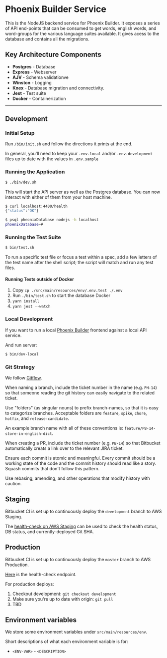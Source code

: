 # Phoenix Builder Service

This is the NodeJS backend service for Phoenix Builder. It exposes a series of API end-points that can be consumed to get words, english words, and word-groups for the various language suites available. It gives acess to the database and contains all the migrations.

## Key Architecture Components

- **Postgres** - Database
- **Express** - Webserver
- **AJV** - Schema validationve
- **Winston** - Logging
- **Knex** - Database migration and connectivity.
- **Jest** - Test suite
- **Docker** - Containerization

---

## Development

### Initial Setup

Run `/bin/init.sh` and follow the directions it prints at the end.

In general, you'll need to keep your `.env.local` and/or `.env.development` files up to date with the values in `.env.sample`

### Running the Application

```bash
$ ./bin/dev.sh
```

This will start the API server as well as the Postgres database. You can now interact with either of them from your host machine.

```bash
$ curl localhost:4400/health
{"status":"OK"}
```

```bash
$ psql pheonixDatabase nodejs -h localhost
phoenixDatabase=#
```

### Running the Test Suite

```bash
$ bin/test.sh
```

To run a specific test file or focus a test within a spec, add a few letters of the test name after the shell script; the script will match and run any test files.

#### Running Tests outside of Docker

1. Copy `cp ./src/main/resources/env/.env.test ./.env`
2. Run `./bin/test.sh` to start the database Docker
3. `yarn install`
4. `yarn jest --watch`

### Local Development

If you want to run a local [Phoenix Builder](https://github.com/daltino/phoenix-builder-angular) frontend against a local API service.

And run server:

```bash
$ bin/dev-local
```

### Git Strategy

We follow [Gitflow](https://nvie.com/posts/a-successful-git-branching-model/).  


When naming a branch, include the ticket number in the name (e.g. `PH-14`) so that someone reading the git history can easily navigate to the related ticket.  

Use "folders" (as singular nouns) to prefix branch-names, so that it is easy to categorize branches. Acceptable folders are `feature`, `spike`, `chore`, `hotfix`, and `release-candidate`.

An example branch name with all of these conventions is: `feature/PB-14-store-in-english-dict`.

When creating a PR, include the ticket number (e.g. `PB-14`) so that Bitbucket automatically creats a link over to the relevant JIRA ticket.

Ensure each commit is atomic and meaningful. Every commit should be a working state of the code and the commit history should read like a story. Squash commits that don't follow this pattern.

Use rebasing, amending, and other operations that modify history with caution.

## Staging

Bitbucket CI is set up to continuously deploy the `development` branch to AWS Staging.

The [health-check on AWS Staging](https://api.amabibi.com/v1/words/health) can be used to check the health status, DB status, and currently-deployed Git SHA.

## Production

Bitbucket CI is set up to continuously deploy the `master` branch to AWS Production.

[Here](https://api.amabibi.com/v1/words/health) is the health-check endpoint.

For production deploys:

1. Checkout development: `git checkout development`
2. Make sure you're up to date with origin: `git pull`
3. TBD

## Environment variables

We store some environment variables under `src/main/resources/env`.

Short descriptions of what each environment variable is for:

- `<ENV-VAR>` -  `<DESCRIPTION>`
